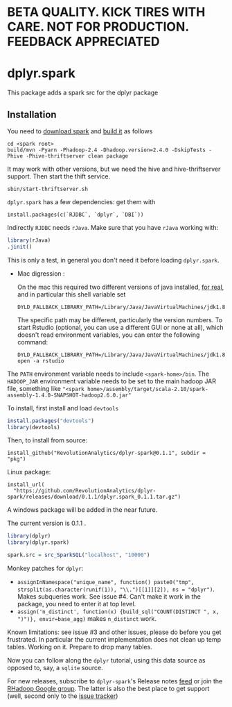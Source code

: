 


# BETA QUALITY. KICK TIRES WITH CARE. NOT FOR PRODUCTION. FEEDBACK APPRECIATED

# dplyr.spark


This package adds a spark src for the dplyr package

## Installation

You need to [download spark](https://spark.apache.org/downloads.html) and [build it](https://spark.apache.org/docs/latest/building-spark.html) as follows


```
cd <spark root>
build/mvn -Pyarn -Phadoop-2.4 -Dhadoop.version=2.4.0 -DskipTests -Phive -Phive-thriftserver clean package
```

It may work with other versions, but we need the hive and hive-thriftserver support. Then start the thift service.

```
sbin/start-thriftserver.sh 
```

`dplyr.spark` has a few dependencies: get them with

```
install.packages(c(`RJDBC`, `dplyr`, `DBI`))
```

Indirectly `RJDBC` needs `rJava`. Make sure that you have `rJava` working with:


```r
library(rJava)
.jinit()
```

This is only a test, in general you don't need it before loading `dplyr.spark`.

<ul> <li>Mac digression :

On the mac this required two different versions of java installed, [for real](http://andrewgoldstone.com/blog/2015/02/03/rjava/), and in particular this shell variable set

```
DYLD_FALLBACK_LIBRARY_PATH=/Library/Java/JavaVirtualMachines/jdk1.8.0_45.jdk/Contents/Home/jre/lib/server/
```

The specific path may be different, particularly the version numbers. To start Rstudio (optional, you can use a different GUI or none at all), which doesn't read environment variables, you can enter the following command:

```
DYLD_FALLBACK_LIBRARY_PATH=/Library/Java/JavaVirtualMachines/jdk1.8.0_45.jdk/Contents/Home/jre/lib/server/ open -a rstudio
```
</li></ul>

The `PATH` environment variable needs to include `<spark-home>/bin`. The `HADOOP_JAR` environment variable needs to be set to the main hadoop JAR file, something like `"<spark home>/assembly/target/scala-2.10/spark-assembly-1.4.0-SNAPSHOT-hadoop2.6.0.jar"` 

To install, first install and load `devtools`


```r
install.packages("devtools")
library(devtools)
```



Then, to install from source:


```
install_github("RevolutionAnalytics/dplyr-spark@0.1.1", subdir = "pkg")
```

Linux package:


```
install_url(
  "https://github.com/RevolutionAnalytics/dplyr-spark/releases/download/0.1.1/dplyr.spark_0.1.1.tar.gz")
```

A windows package will be added in the near future.

<!-- 
Windows package:


```
install_url(
  "https://github.com/RevolutionAnalytics/dplyr-spark/releases/download/0.1.1/dplyr.spark_0.1.1.zip")
```

-->

The current version is 0.1.1 .



```r
library(dplyr)
library(dplyr.spark)

spark.src = src_SparkSQL("localhost", "10000")
```


Monkey patches for `dplyr`: 
 - `assignInNamespace("unique_name", function() paste0("tmp", strsplit(as.character(runif(1)), "\\.")[[1]][2]), ns = "dplyr")`. Makes subqueries work. See issue #4. Can't make it work in the package, you need to enter it at top level.
 - `assign('n_distinct', function(x) {build_sql("COUNT(DISTINCT ", x, ")")}, envir=base_agg)` makes `n_distinct` work.
 
Known limitations: see issue #3 and other issues, please do before you get frustrated. In particular the current implementation does not clean up temp tables. Working on it. Prepare to drop many tables.

Now you can follow along the `dplyr` tutorial, using this data source as opposed to, say, a `sqlite` source.



For new releases, subscribe to `dplyr-spark`'s Release notes [feed](https://github.com/RevolutionAnalytics/dplyr.spark/releases.atom) or join the [RHadoop Google group](https://groups.google.com/forum/#!forum/rhadoop). The latter is also the best place to get support (well, second only to the [issue tracker](http://github.com/RevolutionAnalytics/dplyr.spark/issues))



